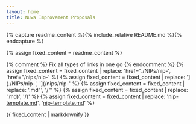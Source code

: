 ```yaml
---
layout: home
title: Nuwa Improvement Proposals
---
```


{% capture readme_content %}{% include_relative README.md %}{% endcapture %}

{% assign fixed_content = readme_content %}

{% comment %} Fix all types of links in one go {% endcomment %}
{% assign fixed_content = fixed_content | replace: 'href="./NIPs/nip-', 'href="/nips/nip-' %}
{% assign fixed_content = fixed_content | replace: '](./NIPs/nip-', '](/nips/nip-' %}
{% assign fixed_content = fixed_content | replace: '.md"', '/"' %}
{% assign fixed_content = fixed_content | replace: '.md)', '/)' %}
{% assign fixed_content = fixed_content | replace: '[nip-template.md](./nip-template.md)', '[nip-template.md](/nip-template.md)' %}

{{ fixed_content | markdownify }}